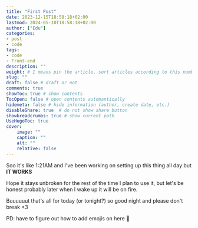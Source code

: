 ```yaml
---
title: "First Post"
date: 2023-12-15T18:58:18+02:00
lastmod: 2024-05-10T18:58:18+02:00
author: ["Edu"]
categories: 
- post
- code
tags: 
- code
- Front-end
description: ""
weight: # 1 means pin the article, sort articles according to this number
slug: ""
draft: false # draft or not
comments: true
showToc: true # show contents
TocOpen: false # open contents automantically
hidemeta: false # hide information (author, create date, etc.)
disableShare: true	# do not show share button
showbreadcrumbs: true # show current path
UseHugoToc: true
cover:
    image: ""
    caption: ""
    alt: ""
    relative: false
---
```


Soo it's like 1:21AM and I've been working on setting up this thing all day but **IT WORKS**

Hope it stays unbroken for the rest of the time I plan to use it, but let's be honest probably later when I wake up it will be on fire.

Buuuuuut that's all for today (or tonight?) so good night and please don't break <3

PD: have to figure out how to add emojis on here 🐛